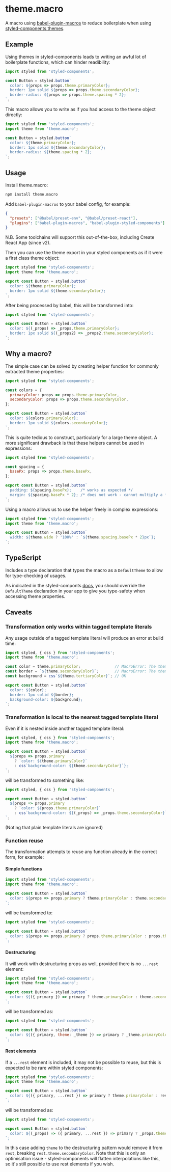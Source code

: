 # theme.macro

A macro using [babel-plugin-macros](https://github.com/kentcdodds/babel-plugin-macros)
to reduce boilerplate when using [styled-components themes](https://styled-components.com/docs/advanced#theming).

## Example

Using themes in styled-components leads to writing an awful lot of boilerplate functions, which can hinder readibility:

```javascript
import styled from 'styled-components';

const Button = styled.button`
  color: ${props => props.theme.primaryColor};
  border: 1px solid ${props => props.theme.secondaryColor};
  border-radius: ${props => props.theme.spacing * 2};
`;
```

This macro allows you to write as if you had access to the theme object directly:

```javascript
import styled from 'styled-components';
import theme from 'theme.macro';

const Button = styled.button`
  color: ${theme.primaryColor};
  border: 1px solid ${theme.secondaryColor};
  border-radius: ${theme.spacing * 2};
`;
```

## Usage

Install theme.macro:

```sh
npm install theme.macro
```

Add `babel-plugin-macros` to your babel config, for example:

```json
{
  "presets": ["@babel/preset-env", "@babel/preset-react"],
  "plugins": ["babel-plugin-macros", "babel-plugin-styled-components"]
}
```

N.B. Some toolchains will support this out-of-the-box, including Create React App (since v2).

Then you can use the theme export in your styled components as if it were a first class theme object:

```javascript
import styled from 'styled-components';
import theme from 'theme.macro';

export const Button = styled.button`
  color: ${theme.primaryColor};
  border: 1px solid ${theme.secondaryColor};
`;
```

After being processed by babel, this will be transformed into:

```javascript
import styled from 'styled-components';

export const Button = styled.button`
  color: ${(_props) => _props.theme.primaryColor};
  border: 1px solid ${(_props2) => _props2.theme.secondaryColor};
`;
```

## Why a macro?

The simple case can be solved by creating helper function for commonly extracted theme properties:

```javascript
import styled from 'styled-components';

const colors = {
  primaryColor: props => props.theme.primaryColor,
  secondaryColor: props => props.theme.secondaryColor,
};

export const Button = styled.button`
  color: ${colors.primaryColor};
  border: 1px solid ${colors.secondaryColor};
`;
```

This is quite tedious to construct, particularly for a large theme object.
A more significant drawback is that these helpers cannot be used in expressions:

```javascript
import styled from 'styled-components';

const spacing = {
  basePx: props => props.theme.basePx,
};

export const Button = styled.button`
  padding: ${spacing.basePx};    /* works as expected */
  margin: ${spacing.basePx * 2}; /* does not work - cannot multiply a function! */
`;
```

Using a macro allows us to use the helper freely in complex expressions:

```javascript
import styled from 'styled-components';
import theme from 'theme.macro';

export const Button = styled.button`
  width: ${theme.wide ? '100%' : `${theme.spacing.basePx * 2}px`};
`;
```

## TypeScript

Includes a type declaration that types the macro as a `DefaultTheme` to allow for type-checking of usages.

As indicated in the styled-componts [docs](https://styled-components.com/docs/api#typescript),
you should override the `DefaultTheme` declaration in your app to give you type-safety when accessing theme properties.

## Caveats

### Transformation only works within tagged template literals

Any usage outside of a tagged template literal will produce an error at build time:

```javascript
import styled, { css } from 'styled-components';
import theme from 'theme.macro';

const color = theme.primaryColor;               // MacroError: The theme macro at line 4 is not used within a tagged template literal
const border = `${theme.secondaryColor}`;       // MacroError: The theme macro at line 5 is not used within a tagged template literal
const background = css`${theme.tertiaryColor}`; // OK

export const Button = styled.button`
  color: ${color};
  border: 1px solid ${border};
  background-color: ${background};
`;
```

### Transformation is local to the nearest tagged template literal

Even if it is nested inside another tagged template literal:

```javascript
import styled, { css } from 'styled-components';
import theme from 'theme.macro';

export const Button = styled.button`
  ${props => props.primary
    ? `color: ${theme.primaryColor}`
    : css`background-color: ${theme.secondaryColor}`};
`;
```

will be transformed to something like:

```javascript
import styled, { css } from 'styled-components';

export const Button = styled.button`
  ${props => props.primary
    ? `color: ${props.theme.primaryColor}`
    : css`background-color: ${(_props) => _props.theme.secondaryColor}`};
`;
```

(Noting that plain template literals are ignored)

### Function reuse

The transformation attempts to reuse any function already in the correct form, for example:

#### Simple functions

```javascript
import styled from 'styled-components';
import theme from 'theme.macro';

export const Button = styled.button`
  color: ${props => props.primary ? theme.primaryColor : theme.secondaryColor}`;
`;
```

will be transformed to:

```javascript
import styled from 'styled-components';

export const Button = styled.button`
  color: ${props => props.primary ? props.theme.primaryColor : props.theme.secondaryColor}`;
`;
```

#### Destructuring

It will work with destructuring props as well, provided there is no `...rest` element:

```javascript
import styled from 'styled-components';
import theme from 'theme.macro';

export const Button = styled.button`
  color: ${({ primary }) => primary ? theme.primaryColor : theme.secondaryColor}`;
`;
```

will be transformed as:

```javascript
import styled from 'styled-components';

export const Button = styled.button`
  color: ${({ primary, theme: _theme }) => primary ? _theme.primaryColor : _theme.secondaryColor}`;
`;
```

#### Rest elements

If a `...rest` element is included, it may not be possible to reuse, but this is expected to be rare within styled components:

```javascript
import styled from 'styled-components';
import theme from 'theme.macro';

export const Button = styled.button`
  color: ${({ primary, ...rest }) => primary ? theme.primaryColor : rest.theme.secondaryColor}`;
`;
```

will be transformed as:

```javascript
import styled from 'styled-components';

export const Button = styled.button`
  color: ${(_props) => ({ primary, ...rest }) => primary ? _props.theme.primaryColor : rest.theme.secondaryColor}`;
`;
```

In this case adding `theme` to the destructuring pattern would remove it from `rest`, breaking `rest.theme.secondaryColor`.
Note that this is only an optimisation issue - styled-components will flatten interpolations like this,
so it's still possible to use rest elements if you wish.
